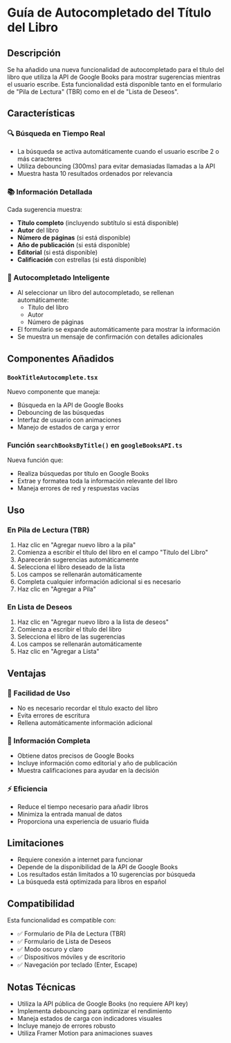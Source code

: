 # Guía de Autocompletado del Título del Libro

## Descripción

Se ha añadido una nueva funcionalidad de autocompletado para el título del libro que utiliza la API de Google Books para mostrar sugerencias mientras el usuario escribe. Esta funcionalidad está disponible tanto en el formulario de "Pila de Lectura" (TBR) como en el de "Lista de Deseos".

## Características

### 🔍 Búsqueda en Tiempo Real
- La búsqueda se activa automáticamente cuando el usuario escribe 2 o más caracteres
- Utiliza debouncing (300ms) para evitar demasiadas llamadas a la API
- Muestra hasta 10 resultados ordenados por relevancia

### 📚 Información Detallada
Cada sugerencia muestra:
- **Título completo** (incluyendo subtítulo si está disponible)
- **Autor** del libro
- **Número de páginas** (si está disponible)
- **Año de publicación** (si está disponible)
- **Editorial** (si está disponible)
- **Calificación** con estrellas (si está disponible)

### 🎯 Autocompletado Inteligente
- Al seleccionar un libro del autocompletado, se rellenan automáticamente:
  - Título del libro
  - Autor
  - Número de páginas
- El formulario se expande automáticamente para mostrar la información
- Se muestra un mensaje de confirmación con detalles adicionales

## Componentes Añadidos

### `BookTitleAutocomplete.tsx`
Nuevo componente que maneja:
- Búsqueda en la API de Google Books
- Debouncing de las búsquedas
- Interfaz de usuario con animaciones
- Manejo de estados de carga y error

### Función `searchBooksByTitle()` en `googleBooksAPI.ts`
Nueva función que:
- Realiza búsquedas por título en Google Books
- Extrae y formatea toda la información relevante del libro
- Maneja errores de red y respuestas vacías

## Uso

### En Pila de Lectura (TBR)
1. Haz clic en "Agregar nuevo libro a la pila"
2. Comienza a escribir el título del libro en el campo "Título del Libro"
3. Aparecerán sugerencias automáticamente
4. Selecciona el libro deseado de la lista
5. Los campos se rellenarán automáticamente
6. Completa cualquier información adicional si es necesario
7. Haz clic en "Agregar a Pila"

### En Lista de Deseos
1. Haz clic en "Agregar nuevo libro a la lista de deseos"
2. Comienza a escribir el título del libro
3. Selecciona el libro de las sugerencias
4. Los campos se rellenarán automáticamente
5. Haz clic en "Agregar a Lista"

## Ventajas

### 🚀 Facilidad de Uso
- No es necesario recordar el título exacto del libro
- Evita errores de escritura
- Rellena automáticamente información adicional

### 📖 Información Completa
- Obtiene datos precisos de Google Books
- Incluye información como editorial y año de publicación
- Muestra calificaciones para ayudar en la decisión

### ⚡ Eficiencia
- Reduce el tiempo necesario para añadir libros
- Minimiza la entrada manual de datos
- Proporciona una experiencia de usuario fluida

## Limitaciones

- Requiere conexión a internet para funcionar
- Depende de la disponibilidad de la API de Google Books
- Los resultados están limitados a 10 sugerencias por búsqueda
- La búsqueda está optimizada para libros en español

## Compatibilidad

Esta funcionalidad es compatible con:
- ✅ Formulario de Pila de Lectura (TBR)
- ✅ Formulario de Lista de Deseos
- ✅ Modo oscuro y claro
- ✅ Dispositivos móviles y de escritorio
- ✅ Navegación por teclado (Enter, Escape)

## Notas Técnicas

- Utiliza la API pública de Google Books (no requiere API key)
- Implementa debouncing para optimizar el rendimiento
- Maneja estados de carga con indicadores visuales
- Incluye manejo de errores robusto
- Utiliza Framer Motion para animaciones suaves